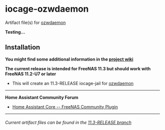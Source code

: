 # iocage-ozwdaemon
Artifact file(s) for [ozwdaemon][1]

**Testing...**

## Installation

**You might find some additional information in the [project wiki](https://github.com/tprelog/iocage-ozwdaemon/wiki)**

**The current release is intended for FreeNAS 11.3 but should work with FreeNAS 11.2-U7 or later**

- This will create an 11.3-RELEASE iocage-jail for [ozwdaemon][1]


---

**Home Assistant Community Forum**
- [Home Assistant Core -- FreeNAS Community Plugin][ha_forum_qs]

---

###### Current artifact files can be found in the [11.3-RELEASE branch][4]

[ha_forum_qs]: https://community.home-assistant.io/t/home-assistant-core-freenas-community-plugin/170542?u=troy
[FreeNAS_plugins]: _img/FreeNAS_homeassistant.png

[1]: https://github.com/OpenZWave/qt-openzwave#qt-openzwave
[2]: https://www.freenas.org/plugins/
[3]: https://github.com/tprelog/freenas-plugin-index
[4]: https://github.com/tprelog/iocage-ozwdaemon/tree/11.3-RELEASE


[ruleset_wiki]: https://github.com/tprelog/iocage-homeassistant/wiki/Using-a-USB-Z-Wave-or-Zigbee-controller
